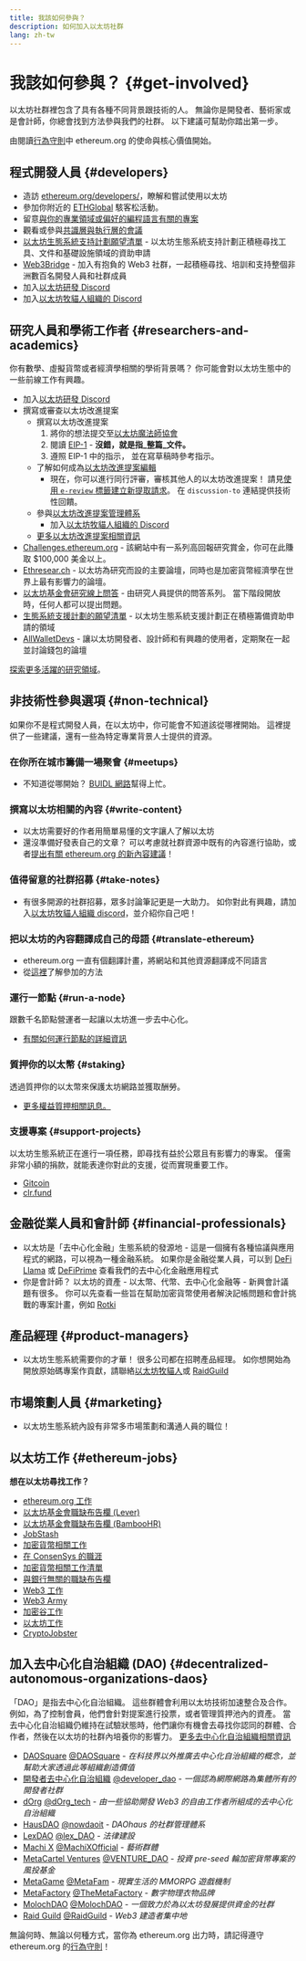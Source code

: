 ```yaml
---
title: 我該如何參與？
description: 如何加入以太坊社群
lang: zh-tw
---
```


# 我該如何參與？ {#get-involved}

以太坊社群裡包含了具有各種不同背景跟技術的人。 無論你是開發者、藝術家或是會計師，你總會找到方法參與我們的社群。 以下建議可幫助你踏出第一步。

由閱讀[行為守則](/community/code-of-conduct)中 ethereum.org 的使命與核心價值開始。

## 程式開發人員<Emoji text=":computer:" size={1} /> {#developers}

- 造訪 [ethereum.org/developers/](/developers/)，瞭解和嘗試使用以太坊
- 參加你附近的 [ETHGlobal](http://ethglobal.co/) 駭客松活動。
- 留意[與你的專業領域或偏好的編程語言有關的專案](/developers/docs/programming-languages/)
- 觀看或參與[共識層與執行層的會議](https://www.youtube.com/@EthereumProtocol/streams)
- [以太坊生態系統支持計劃願望清單](https://esp.ethereum.foundation/wishlist/) - 以太坊生態系統支持計劃正積極尋找工具、文件和基礎設施領域的資助申請
- [Web3Bridge](https://www.web3bridge.com/) - 加入有抱負的 Web3 社群，一起積極尋找、培訓和支持整個非洲數百名開發人員和社群成員
- 加入[以太坊研發 Discord](https://discord.com/invite/VmG7Uxc)
- 加入[以太坊牧貓人組織的 Discord](https://discord.com/invite/Nz6rtfJ8Cu)

## 研究人員和學術工作者 <Emoji text=":mag:" size={1} /> {#researchers-and-academics}

你有數學、虛擬貨幣或者經濟學相關的學術背景嗎？ 你可能會對以太坊生態中的一些前線工作有興趣。

- 加入[以太坊研發 Discord](https://discord.com/invite/VmG7Uxc)
- 撰寫或審查以太坊改進提案
  - 撰寫以太坊改進提案
    1. 將你的想法提交至[以太坊魔法師協會](https://ethereum-magicians.org)
    2. 閱讀 [EIP-1](https://eips.ethereum.org/EIPS/eip-1) - **沒錯，就是指_整篇_文件。**
    3. 遵照 EIP-1 中的指示， 並在寫草稿時參考指示。
  - 了解如何成為[以太坊改進提案編輯](https://eips.ethereum.org/EIPS/eip-5069)
    - 現在，你可以進行同行評審，審核其他人的以太坊改進提案！ 請見[使用 `e-review` 標籤建立新提取請求](https://github.com/ethereum/EIPs/pulls?q=is%3Apr+is%3Aopen+label%3Ae-review)。 在 `discussion-to` 連結提供技術性回饋。
  - 參與[以太坊改進提案管理體系](https://github.com/ethereum-cat-herders/EIPIP)
    - 加入[以太坊牧貓人組織的 Discord](https://discord.com/invite/Nz6rtfJ8Cu)
  - [更多以太坊改進提案相關資訊](/eips/)
- [Challenges.ethereum.org](https://challenges.ethereum.org/) - 該網站中有一系列高回報研究賞金，你可在此賺取 $100,000 美金以上。
- [Ethresear.ch](https://ethresear.ch) - 以太坊為研究而設的主要論壇，同時也是加密貨幣經濟學在世界上最有影響力的論壇。
- [以太坊基金會研究線上問答](https://old.reddit.com/r/ethereum/comments/vrx9xe/ama_we_are_ef_research_pt_8_07_july_2022) - 由研究人員提供的問答系列。 當下階段開放時，任何人都可以提出問題。
- [生態系統支援計劃的願望清單](https://esp.ethereum.foundation/wishlist/) - 以太坊生態系統支援計劃正在積極籌備資助申請的領域
- [AllWalletDevs](https://allwallet.dev) - 讓以太坊開發者、設計師和有興趣的使用者，定期聚在一起並討論錢包的論壇

[探索更多活躍的研究領域](/community/research/)。

## 非技術性參與選項 <Emoji text=":briefcase:" size={1} /> {#non-technical}

如果你不是程式開發人員，在以太坊中，你可能會不知道該從哪裡開始。 這裡提供了一些建議，還有一些為特定專業背景人士提供的資源。

### 在你所在城市籌備一場聚會 {#meetups}

- 不知道從哪開始？ [BUIDL 網路](https://consensys.net/developers/buidlnetwork/)幫得上忙。

### 撰寫以太坊相關的內容 {#write-content}

- 以太坊需要好的作者用簡單易懂的文字讓人了解以太坊
- 還沒準備好發表自己的文章？ 可以考慮就社群資源中既有的內容進行協助，或者[提出有關 ethereum.org 的新內容建議](/contributing/)！

### 值得留意的社群招募 {#take-notes}

- 有很多開源的社群招募，眾多討論筆記更是一大助力。 如你對此有興趣，請加入[以太坊牧貓人組織 discord](https://discord.com/invite/Nz6rtfJ8Cu)，並介紹你自己吧！

### 把以太坊的內容翻譯成自己的母語 {#translate-ethereum}

- ethereum.org 一直有個翻譯計畫，將網站和其他資源翻譯成不同語言
- 從[這裡](/contributing/translation-program)了解參加的方法

### 運行一節點 {#run-a-node}

跟數千名節點營運者一起讓以太坊進一步去中心化。

- [有關如何運行節點的詳細資訊](/developers/docs/nodes-and-clients/run-a-node/)

### 質押你的以太幣 {#staking}

透過質押你的以太幣來保護太坊網路並獲取酬勞。

- [更多權益質押相關訊息。](/staking/)

### 支援專案 {#support-projects}

以太坊生態系統正在進行一項任務，即尋找有益於公眾且有影響力的專案。 僅需非常小額的捐款，就能表達你對此的支援，從而實現重要工作。

- [Gitcoin](https://gitcoin.co/fund)
- [clr.fund](https://clr.fund/#/about)

## 金融從業人員和會計師<Emoji text=":chart_with_upwards_trend:" size={1} /> {#financial-professionals}

- 以太坊是「去中心化金融」生態系統的發源地 - 這是一個擁有各種協議與應用程式的網路，可以視為一種金融系統。 如果你是金融從業人員，可以到 [DeFi Llama](https://defillama.com/) 或 [DeFiPrime](https://defiprime.com) 查看我們的去中心化金融應用程式
- 你是會計師？ 以太坊的資產 - 以太幣、代幣、去中心化金融等 - 新興會計議題有很多。 你可以先查看一些旨在幫助加密貨幣使用者解決記帳問題和會計挑戰的專案計畫，例如 [Rotki](https://rotki.com/)

## 產品經理 <Emoji text=":fountain_pen:" size={1} /> {#product-managers}

- 以太坊生態系統需要你的才華！ 很多公司都在招聘產品經理。 如你想開始為開放原始碼專案作貢獻，請聯絡[以太坊牧貓人](https://discord.com/invite/Nz6rtfJ8Cu)或 [RaidGuild](https://www.raidguild.org/)

## 市場策劃人員 <Emoji text=":megaphone:" size={1} /> {#marketing}

- 以太坊生態系統內設有非常多市場策劃和溝通人員的職位！

## 以太坊工作 {#ethereum-jobs}

**想在以太坊尋找工作？**

- [ethereum.org 工作](/about/#open-jobs)
- [以太坊基金會職缺布告欄 (Lever)](https://jobs.lever.co/ethereumfoundation)
- [以太坊基金會職缺布告欄 (BambooHR)](https://ethereum.bamboohr.com/jobs/)
- [JobStash](https://jobstash.xyz)
- [加密貨幣相關工作](https://cryptocurrencyjobs.co/ethereum/)
- [在 ConsenSys 的職涯](https://consensys.net/careers/)
- [加密貨幣相關工作清單](https://cryptojobslist.com/ethereum-jobs)
- [與銀行無關的職缺布告欄](https://pallet.xyz/list/bankless/jobs)
- [Web3 工作](https://web3.career)
- [Web3 Army](https://web3army.xyz/)
- [加密谷工作](https://cryptovalley.jobs/)
- [以太坊工作](https://startup.jobs/ethereum-jobs)
- [CryptoJobster](https://cryptojobster.com/tag/ethereum/)

## 加入去中心化自治組織 (DAO) {#decentralized-autonomous-organizations-daos}

「DAO」是指去中心化自治組織。 這些群體會利用以太坊技術加速整合及合作。 例如，為了控制會員，他們會針對提案進行投票，或者管理質押池內的資產。 當去中心化自治組織仍維持在試驗狀態時，他們讓你有機會去尋找你認同的群體、合作者，然後在以太坊的社群內培養你的影響力。 [更多去中心化自治組織相關資訊](/dao/)

- [DAOSquare](https://daosquare.io/) [@DAOSquare](https://x.com/DAOSquare) - _在科技界以外推廣去中心化自治組織的概念，並幫助大家透過此等組織創造價值_
- [開發者去中心化自治組織](https://www.developerdao.com/) [@developer_dao](https://x.com/developer_dao) - _一個認為網際網路為集體所有的開發者社群_
- [dOrg](https://dOrg.tech) [@dOrg_tech](https://x.com/dOrg_tech) - _由一些協助開發 Web3 的自由工作者所組成的去中心化自治組織_
- [HausDAO](https://daohaus.club) [@nowdaoit](https://x.com/nowdaoit) - _DAOhaus 的社群管理體系_
- [LexDAO](https://lexdao.org) [@lex_DAO](https://x.com/lex_DAO) - _法律建設_
- [Machi X](https://machix.com) [@MachiXOfficial](https://x.com/MachiXOfficial) - _藝術群體_
- [MetaCartel Ventures](https://metacartel.xyz) [@VENTURE_DAO](https://x.com/VENTURE_DAO) - _投資 pre-seed 輪加密貨幣專案的風投基金_
- [MetaGame](https://metagame.wtf) [@MetaFam](https://x.com/MetaFam) - _現實生活的 MMORPG 遊戲機制_
- [MetaFactory](https://metafactory.ai) [@TheMetaFactory](https://x.com/TheMetaFactory) - _數字物理衣物品牌_
- [MolochDAO](https://molochdao.com) [@MolochDAO](https://x.com/MolochDAO) - _一個致力於為以太坊發展提供資金的社群_
- [Raid Guild](https://raidguild.org) [@RaidGuild](https://x.com/RaidGuild) - _Web3 建造者集中地_

無論何時、無論以何種方式，當你為 ethereum.org 出力時，請記得遵守 ethereum.org 的[行為守則](/community/code-of-conduct)！
